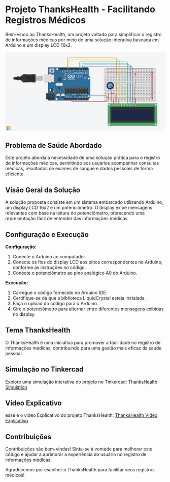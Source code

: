 # Projeto ThanksHealth - Facilitando Registros Médicos

Bem-vindo ao ThanksHealth, um projeto voltado para simplificar o registro de informações médicas por meio de uma solução interativa baseada em Arduino e um display LCD 16x2.

![Imagem do Projeto](https://github.com/Kaiomeireles/Kaiomeireles/blob/main/Copy%20of%20running%20text%20LCD%2016X2.png)

## Problema de Saúde Abordado

Este projeto aborda a necessidade de uma solução prática para o registro de informações médicas, permitindo aos usuários acompanhar consultas médicas, resultados de exames de sangue e dados pessoais de forma eficiente.

## Visão Geral da Solução

A solução proposta consiste em um sistema embarcado utilizando Arduino, um display LCD 16x2 e um potenciômetro. O display exibe mensagens relevantes com base na leitura do potenciômetro, oferecendo uma representação fácil de entender das informações médicas.

## Configuração e Execução

**Configuração:**
1. Conecte o Arduino ao computador.
2. Conecte os fios do display LCD aos pinos correspondentes no Arduino, conforme as instruções no código.
3. Conecte o potenciômetro ao pino analógico A0 do Arduino.

**Execução:**
1. Carregue o código fornecido no Arduino IDE.
2. Certifique-se de que a biblioteca LiquidCrystal esteja instalada.
3. Faça o upload do código para o Arduino.
4. Gire o potenciômetro para alternar entre diferentes mensagens exibidas no display.

## Tema ThanksHealth

O ThanksHealth é uma iniciativa para promover a facilidade no registro de informações médicas, contribuindo para uma gestão mais eficaz da saúde pessoal.

## Simulação no Tinkercad

Explore uma simulação interativa do projeto no Tinkercad: [ThanksHealth Simulation](https://www.tinkercad.com/things/8f2Xh3Atk8s-copy-of-running-text-lcd-16x2/editel?tenant=circuits)

## Video Explicativo

esse é o video Explicativo do projeto ThanksHealth: [ThanksHealth Video Explicativo](https://www.youtube.com/watch?v=Wrfz7HOrob8&ab_channel=KaioMeireles)

## Contribuições

Contribuições são bem-vindas! Sinta-se à vontade para melhorar este código e ajudar a aprimorar a experiência do usuário no registro de informações médicas.

Agradecemos por escolher o ThanksHealth para facilitar seus registros médicos!
